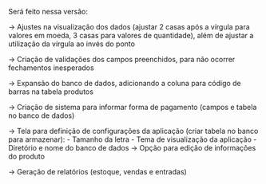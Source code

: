 Será feito nessa versão:

-> Ajustes na visualização dos dados (ajustar 2 casas após a vírgula para valores em moeda, 3 casas para valores de quantidade), além de ajustar a utilização da vírgula ao invés do ponto

-> Criação de validações dos campos preenchidos, para não ocorrer fechamentos inesperados

-> Expansão do banco de dados, adicionando a coluna para código de barras na tabela produtos

-> Criação de sistema para informar forma de pagamento (campos e tabela no banco de dados)

-> Tela para definição de configurações da aplicação (criar tabela no banco para armazenar):
    - Tamanho da letra
    - Tema de visualização da aplicação
    - Diretório e nome do banco de dados
-> Opção para edição de informações do produto

-> Geração de relatórios (estoque, vendas e entradas)


